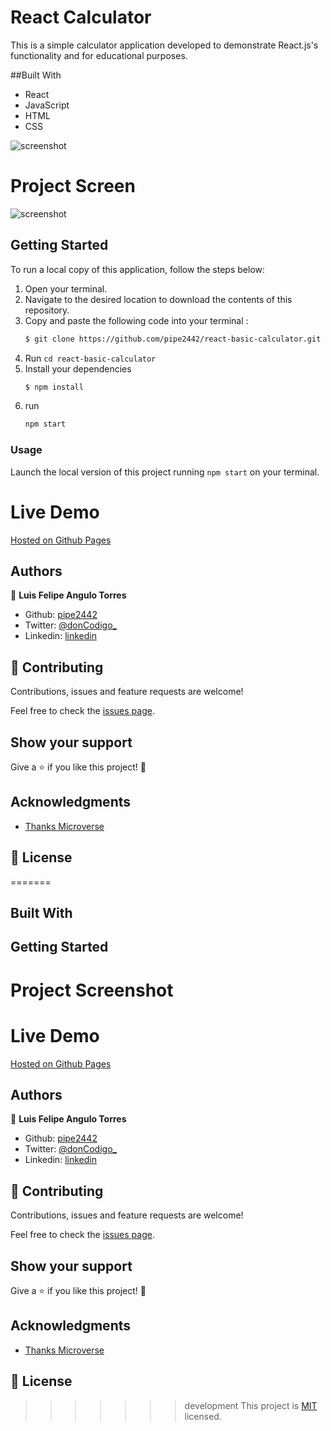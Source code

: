 # React Calculator
This is a simple calculator application developed to demonstrate React.js's functionality and for educational purposes.

##Built With
- React
- JavaScript
- HTML
- CSS

![screenshot](https://github.com/pipe2442/react-basic-calculator/blob/fifth-milestone/src/Assets/reactWall.jpg)

# Project Screen
![screenshot](https://github.com/pipe2442/react-basic-calculator/blob/fifth-milestone/src/Assets/calculatorScreen.PNG)

## Getting Started
To run a local copy of this application, follow the steps below:

1. Open your terminal.
2. Navigate to the desired location to download the contents of this repository.
3. Copy and paste the following code into your terminal :
   ```bash
   $ git clone https://github.com/pipe2442/react-basic-calculator.git
   ```
4. Run `cd react-basic-calculator`
5. Install your dependencies 
    ```bash
    $ npm install
    ```
6. run
    ```bash
    npm start
    ``` 
    
### Usage
Launch the local version of this project running `npm start` on your terminal.


# Live Demo
[Hosted on Github Pages](https://pipe2442.github.io/react-basic-calculator/)

## Authors

👤 **Luis Felipe Angulo Torres**

- Github: [pipe2442](https://github.com/pipe2442)
- Twitter: [@donCodigo_](https://twitter.com/donCodigo_)
- Linkedin: [linkedin](https://www.linkedin.com/in/luis-felipe-angulo-torres-95098b139/)

## 🤝 Contributing

Contributions, issues and feature requests are welcome!

Feel free to check the [issues page](https://github.com/pipe2442/testing_practice/issues).

## Show your support

Give a ⭐️ if you like this project! 🤝 

## Acknowledgments

- [Thanks Microverse](https://github.com/microverseinc)
  
## 📝 License

=======
## Built With

## Getting Started
  
# Project Screenshot

# Live Demo
[Hosted on Github Pages](https://pipe2442.github.io/react-basic-calculator/)

## Authors

👤 **Luis Felipe Angulo Torres**

- Github: [pipe2442](https://github.com/pipe2442)
- Twitter: [@donCodigo_](https://twitter.com/donCodigo_)
- Linkedin: [linkedin](https://www.linkedin.com/in/luis-felipe-angulo-torres-95098b139/)

## 🤝 Contributing

Contributions, issues and feature requests are welcome!

Feel free to check the [issues page](https://github.com/pipe2442/testing_practice/issues).

## Show your support

Give a ⭐️ if you like this project! 🤝 

## Acknowledgments

- [Thanks Microverse](https://github.com/microverseinc)
  
## 📝 License

>>>>>>> development
This project is [MIT](LICENSE) licensed.
